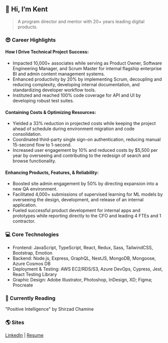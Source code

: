 ## **👋 Hi, I’m Kent**

> A program director and mentor with 20+ years leading digital products.

### 😎 Career Highlights

#### How I Drive Technical Project Success: 

- Impacted 10,000+ associates while serving as Product Owner, Software Engineering Manager, and Scrum Master for internal flagship enterprise BI and admin content management systems. 
- Enhanced productivity by 20% by implementing Scrum, decoupling and reducing complexity, developing internal documentation, and standardizing developer workflow tools.
- Instituted and reached 100% code coverage for API and UI by developing robust test suites.

#### Containing Costs & Optimizing Resources: 

- Yielded a 33% reduction in projected costs while keeping the project ahead of schedule during environment migration and code consolidation. 
- Coordinated third-party single sign-on authentication, reducing manual 15-second flow to 1-second.
- Increased user engagement by 10% and reduced costs by $5,500 per year by overseeing and contributing to the redesign of search and browse functionality.

#### Enhancing Products, Features, & Reliability: 

- Boosted site admin engagement by 50% by directing expansion into a new QA environment.
- Facilitated 4,000+ submissions of supervised learning for ML models by overseeing the design, development, and release of an internal application.
- Fueled successful product development for internal apps and prototypes while reporting directly to the CFO and leading 4 FTEs and 1 contractor. 

### 💻 Core Technologies

- Frontend: JavaScript, TypeScript, React, Redux, Sass, TailwindCSS, Bootstrap, Emotion
- Backend: Node.js, Express, GraphQL, NestJS, MongoDB, Mongoose, Azure Cosmos DB
- Deployment & Testing: AWS EC2/RDS/S3, Azure DevOps, Cypress, Jest, React Testing Library
- Graphic Design: Adobe Illustrator, Photoshop, InDesign, XD; Figma; Procreate


### 📖 Currently Reading

"Positive Intelligence" by Shirzad Chamine

### 🌎 Sites

[LinkedIn](https://www.linkedin.com/in/theartofwarren/) | [Resume](https://www.kentwarren.dev)
